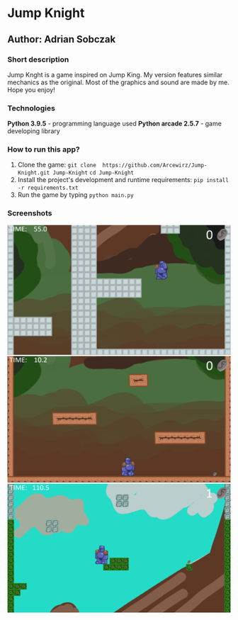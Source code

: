 # Jump Knight
## Author: Adrian Sobczak

### Short description
Jump Knght is a game inspired on Jump King. My version features similar mechanics as the original. Most of the graphics and sound are made by me. Hope you enjoy!


### Technologies
**Python 3.9.5** - programming language used
**Python arcade 2.5.7** - game developing library

### How to run this app?
1. Clone the game: 
`git clone  https://github.com/Arcewirz/Jump-Knight.git Jump-Knight`
`cd Jump-Knight `
2. Install the project's development and runtime requirements:
`pip install -r requirements.txt`
3. Run the game by typing `python main.py`

### Screenshots
![Knight jumping in tutorial](screenshots/scr1.png)
![Knight standing on the beggining of jumping road](screenshots/scr2.png)
![Knight near the princess!](screenshots/scr3.png)